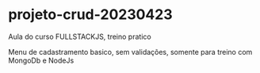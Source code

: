 # projeto-crud-20230423
Aula do curso FULLSTACKJS, treino pratico


Menu de cadastramento basico, sem validações, somente para treino com MongoDb e NodeJs

